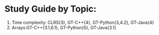 # Study Guide by Topic:
1. Time complexity: CLRS{3}, GT-C++{4}, GT-Python{3,4.2}, GT-Java{4}
1. Arrays:GT-C++{3.1,6.1}, GT-Python{5}, GT-Java{3.1}
